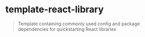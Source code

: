 # template-react-library
> Template containing commonly used config and package dependencies for quickstarting React libraries
